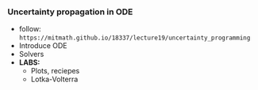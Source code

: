 ### Uncertainty propagation in ODE 
  - follow: `https://mitmath.github.io/18337/lecture19/uncertainty_programming`
  - Introduce ODE
  - Solvers
  - **LABS:**
      + Plots, reciepes
      + Lotka-Volterra
